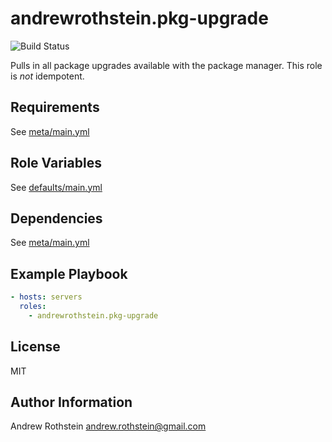 andrewrothstein.pkg-upgrade
=========
![Build Status](https://github.com/andrewrothstein/ansible-pkg-upgrade/actions/workflows/build.yml/badge.svg)

Pulls in all package upgrades available with the package manager. This role is *not* idempotent.

Requirements
------------

See [meta/main.yml](meta/main.yml)

Role Variables
--------------

See [defaults/main.yml](defaults/main.yml)

Dependencies
------------

See [meta/main.yml](meta/main.yml)

Example Playbook
----------------

```yml
- hosts: servers
  roles:
    - andrewrothstein.pkg-upgrade
```

License
-------

MIT

Author Information
------------------

Andrew Rothstein <andrew.rothstein@gmail.com>
